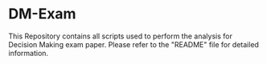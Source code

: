 # DM-Exam
This Repository contains all scripts used to perform the analysis for Decision Making exam paper. Please refer to the "README" file for detailed information.
